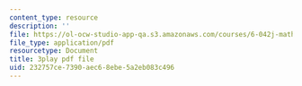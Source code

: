 ```yaml
---
content_type: resource
description: ''
file: https://ol-ocw-studio-app-qa.s3.amazonaws.com/courses/6-042j-mathematics-for-computer-science-spring-2015/232757ce7390aec68ebe5a2eb083c496_g2mOvmC1TKc.pdf
file_type: application/pdf
resourcetype: Document
title: 3play pdf file
uid: 232757ce-7390-aec6-8ebe-5a2eb083c496
---
```

